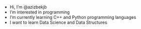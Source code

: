 -  Hi, I’m @azizbekjb
-  I’m interested in programming
-  I’m currently learning C++ and Python programming languages
-  I want to learn Data Science and Data Structures
  

<!---
azizbekjb/azizbekjb is a ✨ special ✨ repository because its `README.md` (this file) appears on your GitHub profile.
You can click the Preview link to take a look at your changes.
--->
